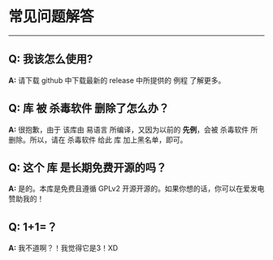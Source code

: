 # 常见问题解答
---

## Q: 我该怎么使用?

**A:**  请下载 github 中下载最新的 release 中所提供的 例程 了解更多。

## Q: 库 被 杀毒软件 删除了怎么办？

**A:**  很抱歉，由于 该库由 易语言 所编译，又因为以前的 **先例**，会被 杀毒软件 所删除。所以，请在 杀毒软件 给此 库 加上黑名单，即可。

## Q: 这个 库 是长期免费开源的吗？

**A:** 是的。本库是免费且遵循 GPLv2 开源开源的。如果你想的话，你可以在爱发电赞助我的！

## Q: 1+1=？

**A:** 我不道啊？！我觉得它是3！XD